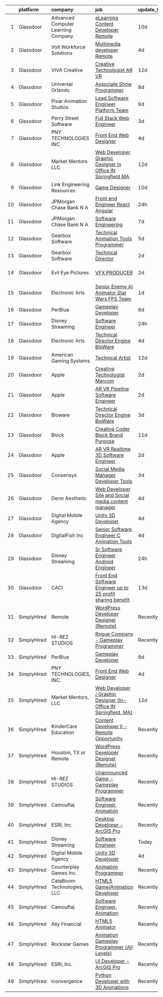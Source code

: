 

|    | platform    | company                            | job                                                                                                                                                                                                                                                                                                                                                                                                                                                                                                                                                                                                                                                                                                                                                                                                                                                                                                                                                                                                                                                                                                                                                                                                                                                                                                                                                                                                                                                                                                         | update_time   | location           |
|---:|:------------|:-----------------------------------|:------------------------------------------------------------------------------------------------------------------------------------------------------------------------------------------------------------------------------------------------------------------------------------------------------------------------------------------------------------------------------------------------------------------------------------------------------------------------------------------------------------------------------------------------------------------------------------------------------------------------------------------------------------------------------------------------------------------------------------------------------------------------------------------------------------------------------------------------------------------------------------------------------------------------------------------------------------------------------------------------------------------------------------------------------------------------------------------------------------------------------------------------------------------------------------------------------------------------------------------------------------------------------------------------------------------------------------------------------------------------------------------------------------------------------------------------------------------------------------------------------------|:--------------|:-------------------|
|  1 | Glassdoor   | Advanced Computer Learning Company | [eLearning Content Developer  Remote  ](https://www.glassdoor.com/partner/jobListing.htm?pos=111&ao=1136043&s=58&guid=0000018137c885468cbb15a8e510b389&src=GD_JOB_AD&t=SR&vt=w&ea=1&cs=1_652ea708&cb=1654498297502&jobListingId=1007895173314&jrtk=3-0-1g4rsh1bhpkdl801-1g4rsh1btjor5800-ced13df3f93ab2ba-)                                                                                                                                                                                                                                                                                                                                                                                                                                                                                                                                                                                                                                                                                                                                                                                                                                                                                                                                                                                                                                                                                                                                                                                                 | 10d           | Remote             |
|  2 | Glassdoor   | Volt Workforce Solutions           | [Multimedia developer   Remote](https://www.glassdoor.com/partner/jobListing.htm?pos=108&ao=1110586&s=58&guid=0000018137c885468cbb15a8e510b389&src=GD_JOB_AD&t=SR&vt=w&ea=1&cs=1_fff45140&cb=1654498297502&jobListingId=1007910588175&cpc=3BA4CE39D5B5DEF5&jrtk=3-0-1g4rsh1bhpkdl801-1g4rsh1btjor5800-d4eb8369b3334f65--6NYlbfkN0Dw5YS5k2p9urruc14icYN1MKKvJIN3Kd2XbyQRMSdz9S30i5tCfy1Y-ZWHvwiYZbhDtDoBqqL7q4BrVJHQxkZ1uaP5SP7UGPB62W1ILvEBBQ5Aw4DJXXbq2lJsDocoURpBjlVW488WWTvvYe9FVeQiGp0Yb9oqhfYH3Gx_dCAoJSn5yYuMAB1zT_PPR2Z7kJ-8kZvu7ssrmZM6BJYHXiSwgr1nGIgDMbtjzhga9Jv6WO8UsWD-rQoQ6I24bWEzcB5ippS93O9A48b3EbJ80O6q0WxbdhHSwDR2lWTR0dsPcc4g0h467Di26SJJc3Q8N7CIMteTlndRtZHLTF6Nu4qn0KHsbBTGb0l2IqBnNuODfdgcJlIYALYyGzFmJypv2XrSNsAL7z5wkDwvXT8opeutCUDYOjEapT8hMHBSc6GEg-SlcJWGQ-6Eb0JArb3ZmIeTlXNWDVjuAo_mIscgSMTMDYP8mCm0Ar8DEmE_gOYIYm3Yz30-honleseNDIoxotzgj8ONphXxbFTdzVKVHngaIYNQNSvCJV7Yz07OGluuNXNOEGtEZL57)                                                                                                                                                                                                                                                                                                                                                                                                                                                                                                                                                                                    | 4d            | Dallas, TX         |
|  3 | Glassdoor   | VIVA Creative                      | [Creative Technologist AR VR](https://www.glassdoor.com/partner/jobListing.htm?pos=116&ao=1136043&s=58&guid=0000018137c885468cbb15a8e510b389&src=GD_JOB_AD&t=SR&vt=w&ea=1&cs=1_08d1bcef&cb=1654498297502&jobListingId=1007890505678&jrtk=3-0-1g4rsh1bhpkdl801-1g4rsh1btjor5800-b696a77618f3626a-)                                                                                                                                                                                                                                                                                                                                                                                                                                                                                                                                                                                                                                                                                                                                                                                                                                                                                                                                                                                                                                                                                                                                                                                                           | 12d           | Remote             |
|  4 | Glassdoor   | Universal Orlando                  | [Associate Show Programmer](https://www.glassdoor.com/partner/jobListing.htm?pos=104&ao=1110586&s=58&guid=0000018137c885468cbb15a8e510b389&src=GD_JOB_AD&t=SR&vt=w&cs=1_8a33c9cc&cb=1654498297501&jobListingId=1007899977690&cpc=1CBFC3E34E2A31FF&jrtk=3-0-1g4rsh1bhpkdl801-1g4rsh1btjor5800-2735dcba309f4511--6NYlbfkN0A8dBNt2Xi2s2VyZMdbOlonzlm4bxv48OGaZczYzhjJpiI6hl9onzam_9bPu8THeLHS33lgPoROi3Nk-t2fwvnGv-IUb7dftLT6zd1Hgu4Jzffg5nKJAm4_HSLTrtFY8QMMDi18zQ6SLRpl19tr40OgDun0b9UW2TV2bDSkwqsCMq5OPCCN2F7FxJcv_Zd7MbbXkwtRWnVfoA2YnZCCZ3aCpG_187j4yrpxW-VM2jaGed3RfGAGFmlqlXkQEz31jDwTM9X3UpMK3aPp0HFNg3fHKFb5Ook6GnjUVH270LjcV0oJsxs-oUassf85P_4YUz5r9bqwoWelisFXoK9IgJoaQ6OHNbpK60z2aYA3-dEzul4B4JQUKufdgxr0DIL_jHcrtDkCiDMtbWPTEUFOfFZuCrHCMJchGRQYxmYdimq9nllAZHhFTYp3369QhyzcmdUmkxcMw_u3agUYRWK8Yx7GZJ5iwGMeNxcCQNpNFu3ByNsHIypt47aNBP2G1OaP1HWE6jEgkQ_7O_K9mTeZtVEluX6G3rjt1tJ-4IBiBXIVzCCJh8Gantxi1OpJ6xbV6yMa4KBvroQUtAMPzunUmUifflcdiM63XEQTUlXAxVv6GBwQoKy9C4OtQ0vAQPzXg63OFfBw2Q2uGCaIektjIa1ESI212jHsGtP9t69e2bzI7IQDDUwMwNMW17PosT_JcdXKvKpBNe5x0pROGuOcNn7TEbmqjlftesYAfm8-EPEZNXgUK0DmVqIsAAO-Kbe1rSI4CGhMgJoOtyDnoq0atk0HT2DisiRqiDKZknSFtxWLVb_MZxDaDUMc3D-36JwBoRaRhQz07iM0DDKyX_PyySEwN2hvHKf7x_QQcwEeQMeXqYWX-HpZ373MmAsgHKEP_q-AppvSXY58X1choSIhniLFoE46ztMQGa-juMKV3fcyyyTerhYmEM9u96ilZ4GkcSNwLSuUqeNM6RGkt62nFvqu1z8FgFqZBCxioZ7vfCs_iE6zK3sJEC36a0MmBU9J6KO7iMMDZ-UK8lGjRCYO0gus5U7MuX5BfBbrbig2qHQzI3YhbCMEwhxk-MGyYsl91oQA4-PGiPwC3WXadXXgF6ZxeXYia2HNKOp_3RYPc_MLeA%3D%3D) | 8d            | Orlando, FL        |
|  5 | Glassdoor   | Pixar Animation Studios            | [Lead Software Engineer   Platform Team](https://www.glassdoor.com/partner/jobListing.htm?pos=128&ao=1136043&s=58&guid=0000018137c885468cbb15a8e510b389&src=GD_JOB_AD&t=SR&vt=w&cs=1_a49d5beb&cb=1654498297503&jobListingId=1007898052152&jrtk=3-0-1g4rsh1bhpkdl801-1g4rsh1btjor5800-8b94e41cd8d9ebb2-)                                                                                                                                                                                                                                                                                                                                                                                                                                                                                                                                                                                                                                                                                                                                                                                                                                                                                                                                                                                                                                                                                                                                                                                                     | 9d            | Emeryville, CA     |
|  6 | Glassdoor   | Perry Street Software              | [Full Stack Web Engineer](https://www.glassdoor.com/partner/jobListing.htm?pos=120&ao=1136043&s=58&guid=0000018137c885468cbb15a8e510b389&src=GD_JOB_AD&t=SR&vt=w&ea=1&cs=1_c72f310a&cb=1654498297502&jobListingId=1007914397876&jrtk=3-0-1g4rsh1bhpkdl801-1g4rsh1btjor5800-eb2ef8af587e2fcf-)                                                                                                                                                                                                                                                                                                                                                                                                                                                                                                                                                                                                                                                                                                                                                                                                                                                                                                                                                                                                                                                                                                                                                                                                               | 3d            | New York, NY       |
|  7 | Glassdoor   | PNY TECHNOLOGIES  INC              | [Front End Web Designer](https://www.glassdoor.com/partner/jobListing.htm?pos=112&ao=1136043&s=58&guid=0000018137c885468cbb15a8e510b389&src=GD_JOB_AD&t=SR&vt=w&ea=1&cs=1_a112fa5a&cb=1654498297502&jobListingId=1007909671058&jrtk=3-0-1g4rsh1bhpkdl801-1g4rsh1btjor5800-7ca51e5658e731c3-)                                                                                                                                                                                                                                                                                                                                                                                                                                                                                                                                                                                                                                                                                                                                                                                                                                                                                                                                                                                                                                                                                                                                                                                                                | 4d            | Remote             |
|  8 | Glassdoor   | Market Mentors  LLC                | [Web Developer   Graphic Designer  In Office IN Springfield  MA ](https://www.glassdoor.com/partner/jobListing.htm?pos=101&ao=1110586&s=58&guid=0000018137c885468cbb15a8e510b389&src=GD_JOB_AD&t=SR&vt=w&ea=1&cs=1_56d7ab0d&cb=1654498297501&jobListingId=1007889803845&cpc=3E9F864680A5C76F&jrtk=3-0-1g4rsh1bhpkdl801-1g4rsh1btjor5800-f77b1098f76c2301--6NYlbfkN0DrgQq5ECBajiuqohNCSf6c7_2Cek-sBUhiO2bmmkiCIbKsD5SArF_e2yV31TX9WZUGnXLHbjNyrIMLVsWEU7cRMTWPW6C2JjR-r3c0GOm-TbZJSQEI8G0svZ2V2hkw8cxkANUBSSdWHgKNkwP0tR-a98CB-pMA4685QyDeWnNYlPiF6eONY2YZEDuj9ebb5Nm76b7l_OaobIPTyohCsieHdrgHs720TsOKzQNxP2o2TpCYgpUJYOJasAroKegYyf5v2JYbzWNyZ8teqADkrz1h90uo618jDr8TAFVA9ty_DEfoQW0Qhc5cXcHPd2COgH54iL9kS-gn33fbiqpVFliCDhFswBgjL9dDZXMzEtI89euq0OGwUnuS9ll0YPajinXAD-osmbL1fdlUCJvc4t3Q9WfLddN77nPGNOBx3wIfw7rzD85jK-gWgkNwj3DFuKOz1y8eFMrkoMdO9Fw1WmXzAH0FU8tvoSgmPvTCPkEmg959aeC3TYDvOtIXpMDftq5S-RpRM6BJL4gabjreHNqgJmFHjwdqpYo6OuWAaM71Ksd14EqeJvg3)                                                                                                                                                                                                                                                                                                                                                                                                                                                                                                                                                  | 12d           | Springfield, MA    |
|  9 | Glassdoor   | Link Engineering Resources         | [Game Designer](https://www.glassdoor.com/partner/jobListing.htm?pos=102&ao=1110586&s=58&guid=0000018137c885468cbb15a8e510b389&src=GD_JOB_AD&t=SR&vt=w&ea=1&cs=1_c3688f3b&cb=1654498297501&jobListingId=1007895046332&cpc=F45C15D234B746DE&jrtk=3-0-1g4rsh1bhpkdl801-1g4rsh1btjor5800-bab08b7fb23a502c--6NYlbfkN0Bi59PLG-jaZxWB8GcNlFEjak-PLT4xOp0eHqHcFBwCFKYYVTHzP0Rnc5QgJR-JH1VJx929e_qIf5MtydOsPf3gJA99b_7LVJKZGboLaB8qxXuuGqZH56yaHO-7s0bJB_sa2qwce-d3mn174xDQL3-rTEHyXQDXzXJyteH8lYK6xMWLZQW-WluWhVVQgVOVMC5xGAWBlnAqmuUnXqoisOzjgfybjNprEP9naNRm-8pZxwgyJbAR7QmgEQib5CUZY-Iayh1uQ7tMUczXdnTPVhax6oh9FN6KwjzlKS8WaCKg-RQ0HwtTtdShDMnfOwkgT9IQa8L8qfNjOjQan1201PKINWA13wToWIxtdRmD7Wh9HzU4TGtZiihaybbW01gSa43gNG95x0iZ-z3dzK10QG4Z7Tso0eswbiE4E_RHkHklL7TVRdBFk_1-bXDIK37cwRZnKBMZGUBlEh-lkimQocBgrQvfXUrdNYUUeG-XfSCUCzvVwhSh04EY)                                                                                                                                                                                                                                                                                                                                                                                                                                                                                                                                                                                                                                                                    | 10d           | Philadelphia, PA   |
| 10 | Glassdoor   | JPMorgan Chase Bank  N A           | [Front end Engineer   React Angular](https://www.glassdoor.com/partner/jobListing.htm?pos=129&ao=1136043&s=58&guid=0000018137c885468cbb15a8e510b389&src=GD_JOB_AD&t=SR&vt=w&cs=1_d0d56a53&cb=1654498297503&jobListingId=1007919590257&jrtk=3-0-1g4rsh1bhpkdl801-1g4rsh1btjor5800-a4bbdc68706a567a-)                                                                                                                                                                                                                                                                                                                                                                                                                                                                                                                                                                                                                                                                                                                                                                                                                                                                                                                                                                                                                                                                                                                                                                                                         | 24h           | Plano, TX          |
| 11 | Glassdoor   | JPMorgan Chase Bank  N A           | [Software Engineering](https://www.glassdoor.com/partner/jobListing.htm?pos=127&ao=1136043&s=58&guid=0000018137c885468cbb15a8e510b389&src=GD_JOB_AD&t=SR&vt=w&cs=1_10616c59&cb=1654498297503&jobListingId=1007900429888&jrtk=3-0-1g4rsh1bhpkdl801-1g4rsh1btjor5800-f94e7ac545b6f3b8-)                                                                                                                                                                                                                                                                                                                                                                                                                                                                                                                                                                                                                                                                                                                                                                                                                                                                                                                                                                                                                                                                                                                                                                                                                       | 7d            | Columbus, OH       |
| 12 | Glassdoor   | Gearbox Software                   | [Technical Animation Tools Programmer](https://www.glassdoor.com/partner/jobListing.htm?pos=123&ao=1136043&s=58&guid=0000018137c885468cbb15a8e510b389&src=GD_JOB_AD&t=SR&vt=w&ea=1&cs=1_de09722f&cb=1654498297502&jobListingId=1007907452026&jrtk=3-0-1g4rsh1bhpkdl801-1g4rsh1btjor5800-6a688f668abbd999-)                                                                                                                                                                                                                                                                                                                                                                                                                                                                                                                                                                                                                                                                                                                                                                                                                                                                                                                                                                                                                                                                                                                                                                                                  | 5d            | Frisco, TX         |
| 13 | Glassdoor   | Gearbox Software                   | [Technical Director](https://www.glassdoor.com/partner/jobListing.htm?pos=124&ao=1136043&s=58&guid=0000018137c885468cbb15a8e510b389&src=GD_JOB_AD&t=SR&vt=w&ea=1&cs=1_a701f337&cb=1654498297503&jobListingId=1007915515941&jrtk=3-0-1g4rsh1bhpkdl801-1g4rsh1btjor5800-fc94e12affcec1f4-)                                                                                                                                                                                                                                                                                                                                                                                                                                                                                                                                                                                                                                                                                                                                                                                                                                                                                                                                                                                                                                                                                                                                                                                                                    | 2d            | Frisco, TX         |
| 14 | Glassdoor   | Evil Eye Pictures                  | [VFX PRODUCER](https://www.glassdoor.com/partner/jobListing.htm?pos=126&ao=1136043&s=58&guid=0000018137c885468cbb15a8e510b389&src=GD_JOB_AD&t=SR&vt=w&cs=1_192e1d89&cb=1654498297503&jobListingId=1007916622664&jrtk=3-0-1g4rsh1bhpkdl801-1g4rsh1btjor5800-93508bfc7dac4429-)                                                                                                                                                                                                                                                                                                                                                                                                                                                                                                                                                                                                                                                                                                                                                                                                                                                                                                                                                                                                                                                                                                                                                                                                                               | 2d            | San Francisco, CA  |
| 15 | Glassdoor   | Electronic Arts                    | [Senior Enemy AI Animator  Star Wars FPS Team ](https://www.glassdoor.com/partner/jobListing.htm?pos=122&ao=1136043&s=58&guid=0000018137c885468cbb15a8e510b389&src=GD_JOB_AD&t=SR&vt=w&cs=1_438812d8&cb=1654498297502&jobListingId=1007917577930&jrtk=3-0-1g4rsh1bhpkdl801-1g4rsh1btjor5800-6d75182a9265581a-)                                                                                                                                                                                                                                                                                                                                                                                                                                                                                                                                                                                                                                                                                                                                                                                                                                                                                                                                                                                                                                                                                                                                                                                              | 1d            | Los Angeles, CA    |
| 16 | Glassdoor   | PerBlue                            | [Gameplay Developer](https://www.glassdoor.com/partner/jobListing.htm?pos=109&ao=1136043&s=58&guid=0000018137c885468cbb15a8e510b389&src=GD_JOB_AD&t=SR&vt=w&ea=1&cs=1_01dee49b&cb=1654498297502&jobListingId=1007900012705&jrtk=3-0-1g4rsh1bhpkdl801-1g4rsh1btjor5800-6bc70aa2c3c75999-)                                                                                                                                                                                                                                                                                                                                                                                                                                                                                                                                                                                                                                                                                                                                                                                                                                                                                                                                                                                                                                                                                                                                                                                                                    | 8d            | Madison, WI        |
| 17 | Glassdoor   | Disney Streaming                   | [Software Engineer](https://www.glassdoor.com/partner/jobListing.htm?pos=103&ao=1110586&s=58&guid=0000018137c885468cbb15a8e510b389&src=GD_JOB_AD&t=SR&vt=w&cs=1_5b5dd3e9&cb=1654498297500&jobListingId=1007919231402&cpc=D69957E0862862E0&jrtk=3-0-1g4rsh1bhpkdl801-1g4rsh1btjor5800-894f7dde74b28d06--6NYlbfkN0DAFTyt7pbDCC2JPO79CSdi1dIb81yjczP5qsKcZIxgiYm3-7g-689UM0rgypL64cq-D3h0ZgjIJZRG_HV-uLl-e09PGVtU2StKskxoeFZFLPe8XSM2-Y8trUemyLB6-GQyyaw9e7b8Khe3hCglA4KrzlTCnUFgCAfZVOFCgMCr18f9rcjyc--A2-8Ny2rpMDCMu3_FK59w7scroFxvwqNvfe14LhzcpAXZCnWjduzCkCXgD4RD3XrR8n-6DDOqPVTIMMb_TpEQzBlcq7I-hK3kXjjU3uxp7I8xL2ywUQd-ro9SDDf4AK6PlYEhICRhVLbbllV4AjDh2ofNUe1cKTRAD_arMaDSQZ8RYfyEbwqi2ukmHp4HlRMroZA4IE7ZeAClXh3UPzag8Fa_KcI9eEAT4kTuXQuFHlHL6cjXs42LRIKu4xVPlcBdbu9AhdYCQBY%3D)                                                                                                                                                                                                                                                                                                                                                                                                                                                                                                                                                                                                                                                                                                                       | 24h           | Carlstadt, NJ      |
| 18 | Glassdoor   | Electronic Arts                    | [Technical Director  Engine    BioWare](https://www.glassdoor.com/partner/jobListing.htm?pos=113&ao=1136043&s=58&guid=0000018137c885468cbb15a8e510b389&src=GD_JOB_AD&t=SR&vt=w&cs=1_e75b1f11&cb=1654498297502&jobListingId=1007909892138&jrtk=3-0-1g4rsh1bhpkdl801-1g4rsh1btjor5800-f9feb94322e61508-)                                                                                                                                                                                                                                                                                                                                                                                                                                                                                                                                                                                                                                                                                                                                                                                                                                                                                                                                                                                                                                                                                                                                                                                                      | 4d            | Seattle, WA        |
| 19 | Glassdoor   | American Gaming Systems            | [Technical Artist](https://www.glassdoor.com/partner/jobListing.htm?pos=118&ao=1136043&s=58&guid=0000018137c885468cbb15a8e510b389&src=GD_JOB_AD&t=SR&vt=w&ea=1&cs=1_a604d644&cb=1654498297502&jobListingId=1007889722620&jrtk=3-0-1g4rsh1bhpkdl801-1g4rsh1btjor5800-55d255d676ed9097-)                                                                                                                                                                                                                                                                                                                                                                                                                                                                                                                                                                                                                                                                                                                                                                                                                                                                                                                                                                                                                                                                                                                                                                                                                      | 12d           | Austin, TX         |
| 20 | Glassdoor   | Apple                              | [Creative Technologist  Marcom](https://www.glassdoor.com/partner/jobListing.htm?pos=115&ao=1136043&s=58&guid=0000018137c885468cbb15a8e510b389&src=GD_JOB_AD&t=SR&vt=w&cs=1_da5ab8a7&cb=1654498297502&jobListingId=1007917363609&jrtk=3-0-1g4rsh1bhpkdl801-1g4rsh1btjor5800-666f3071f17e62e5-)                                                                                                                                                                                                                                                                                                                                                                                                                                                                                                                                                                                                                                                                                                                                                                                                                                                                                                                                                                                                                                                                                                                                                                                                              | 2d            | Cupertino, CA      |
| 21 | Glassdoor   | Apple                              | [AR VR Pipeline Software Engineer](https://www.glassdoor.com/partner/jobListing.htm?pos=106&ao=1110586&s=58&guid=0000018137c885468cbb15a8e510b389&src=GD_JOB_AD&t=SR&vt=w&cs=1_58681fd2&cb=1654498297501&jobListingId=1007917013783&cpc=334ABAF5D42DC775&jrtk=3-0-1g4rsh1bhpkdl801-1g4rsh1btjor5800-668527bcb6ce5a2c--6NYlbfkN0BvKrLyj5gPmtZO9T8euul8TCxuuKNOtzRJOomxnwSEodTz2Bc-sPZl1dBMH13w-jPgyhYajQM8u_nC_B5sv23nKcPhh5W88M1GeMAxVFr3GX4RX0xKHz5V3IJwZBKnvRXr2vy4bi9JwdTdGKenm60aTxB_Oi1N9oV6MtGqo-rrmV88NxMM0_NVxtuw0sdioG8CPh_R9ZjiVNwloDOysuNOoXuhFes29zuEd0CVCxx-Umxvhsm2fplScAaxgC3WhYxfjYiNEcwBeodgGG1Kdywpk3JXRibptqPpV_cUfvpvnxbT_6uknJFYLHPZopUBcS_LZbtKqD5UqJMv60bsF7MnldkTgT4bI-T4hSYNlMb9uEhL2_zSpekQI6IywRyp8u3QDJ83rQ_Tn0-1gjLCfvesCcWiUeUSiQEcAB9biBS50N-3Cj4am_NR8xUwgHww5ksqi8H7TbdFegLd0OU3gbw5F9ueBMh0avMFijuD_gEHWHtArcRz9GP_pH89B9ZVabrD4-QRvRkptLM6FdJQcvaaYtXF68bEyMCkYa1TeSbVO2vsJ-sNjJ7l3yo3UP5KTJu3EVWxmSUdGbIvtpfRMfnTijDgOg3DnwREJf5au-Bx2tgDr3FPKlUWZQN6EOCNna6bEObigPmaYHPKqyVdeyvyUfQaPcRVbJbqMYVTE33EP-cfux84uhYMftdpVcCsAhYyAsHmmFOTzx3WpAqE5PWvJ4IYKhLvukhVdI-KmesSrx0ZC74Qv6jReJJ4G5W3zCYSMH0Ekj8BQl9hpw0nPT0JYeSefyl-flIiyFxSAs6p1Kd2o191isbNcJN_W-GvROEwvF-j9-0mts6ifLJHhlXvn9xLeelG3a7WTtXXjsR9aY_1Q39dE9z68GWgY5yeadpgE8FZ1zhExxBa6f1kRGFNpPWPHHvPTlOqC39056Ry-johMtruHs4RpGO-i7nNrZk%3D)                                                                                                                                                                        | 2d            | Seattle, WA        |
| 22 | Glassdoor   | Bioware                            | [Technical Director  Engine    BioWare](https://www.glassdoor.com/partner/jobListing.htm?pos=125&ao=1136043&s=58&guid=0000018137c885468cbb15a8e510b389&src=GD_JOB_AD&t=SR&vt=w&cs=1_74c6150d&cb=1654498297503&jobListingId=1007914526438&jrtk=3-0-1g4rsh1bhpkdl801-1g4rsh1btjor5800-52aeaec52c6ab6df-)                                                                                                                                                                                                                                                                                                                                                                                                                                                                                                                                                                                                                                                                                                                                                                                                                                                                                                                                                                                                                                                                                                                                                                                                      | 3d            | Seattle, WA        |
| 23 | Glassdoor   | Block                              | [Creative Coder  Block Brand   Purpose](https://www.glassdoor.com/partner/jobListing.htm?pos=121&ao=1136043&s=58&guid=0000018137c885468cbb15a8e510b389&src=GD_JOB_AD&t=SR&vt=w&cs=1_890d2a7f&cb=1654498297502&jobListingId=1007893840871&jrtk=3-0-1g4rsh1bhpkdl801-1g4rsh1btjor5800-306cfe8d2bfdb08b-)                                                                                                                                                                                                                                                                                                                                                                                                                                                                                                                                                                                                                                                                                                                                                                                                                                                                                                                                                                                                                                                                                                                                                                                                      | 11d           | San Francisco, CA  |
| 24 | Glassdoor   | Apple                              | [AR VR Realtime 3D Software Engineer](https://www.glassdoor.com/partner/jobListing.htm?pos=107&ao=1110586&s=58&guid=0000018137c885468cbb15a8e510b389&src=GD_JOB_AD&t=SR&vt=w&cs=1_c39fde77&cb=1654498297501&jobListingId=1007917019689&cpc=AC285F3A3ECA6BB0&jrtk=3-0-1g4rsh1bhpkdl801-1g4rsh1btjor5800-703a88a9c6f7413d--6NYlbfkN0BvKrLyj5gPmtZO9T8euul8TCxuuKNOtzRJOomxnwSEodTz2Bc-sPZlbtkML8D-m4p0JTgu20NFrbYzIXzdTL7M0YCGMH1Q15OPQWgZrvSkRHCjbmt5W5NYEPttKfSq-8BcYKLP3AEbApw73X_wiWt6VuyKYd8jpH0rqIg5ifV2pFnmg0nyz1owkYSbBbNXggIvmt2qjpFqmNMUKeTFMTjPE_Vo-cfBxbMUSJSoFlkXdenoNJ4SjFpFozxoH0nz91l1MA6ByuqDc_cX_ETVi7VemDD7cg3uj36UcvS5n0NKTjFBvedXFebL9iVpbwaXl7O-Su5KDtgQr9ECfABZFg8rmeWRBdmJe78nyMAgs3TQpOUMfE_02C2EzdiPOPGWfTFox6n17psVPMufZHREHDQzhUu_lqDlknqvem--ylakSrt9w2TBoYprYJft2lqVbuLYrlQ2Z7Ch6A_1HU2kITfCPGDU6HdhJSHQKVyhuj7f5v_CCQ3h0opVVXe7yOmGwEsw6JBrixk5_WN9z0dpRcdGLWYtHlY_cyXeYnfDJ0UGotFO-7amDUW4DlzQhl9RmoZKGKIrAUyHExcVhzumDdDbLkEVrNfsvCGU4nlDDERmar1DmOK-uEbU_gZHHzv0h2TXIGox8rBfJFLWZZEq2lwUUdJVa_o6gtz5ftHZxWyXSe2geQdAlWV6FAX2n8QRDKtEjMLN0_OsbwIFKHWMHY0mPdJ2yw9sqB4mW2feTV5ZzSi4W6TPakU3Jh1sgvgVWJRsfZEqXRn_PBIM0LhYaIlj8Pqn2RuMUTDkYk6qCDSLhtOLLQmXbf4vD616mvtF4G_Y5b8g7qImjTCZ0qoCyfcAkrRo_735V6_0ApkLMoTTGsSRYbi3LKyvq_-T2AmCP-azE31kYjP2EY_mr-F17E8x04lXaM9-WsRZs_96tCwJbX6fiqqOSt8x4uS2v_mymwk%3D)                                                                                                                                                                     | 2d            | Boulder, CO        |
| 25 | Glassdoor   | Consensys                          | [Social Media Manager  Developer Tools ](https://www.glassdoor.com/partner/jobListing.htm?pos=119&ao=1136043&s=58&guid=0000018137c885468cbb15a8e510b389&src=GD_JOB_AD&t=SR&vt=w&ea=1&cs=1_332661e9&cb=1654498297502&jobListingId=1007913667772&jrtk=3-0-1g4rsh1bhpkdl801-1g4rsh1btjor5800-5fbff024e003da23-)                                                                                                                                                                                                                                                                                                                                                                                                                                                                                                                                                                                                                                                                                                                                                                                                                                                                                                                                                                                                                                                                                                                                                                                                | 3d            | New York, NY       |
| 26 | Glassdoor   | Derm Aesthetic                     | [Web Developer  Site and Social media content manager](https://www.glassdoor.com/partner/jobListing.htm?pos=117&ao=1136043&s=58&guid=0000018137c885468cbb15a8e510b389&src=GD_JOB_AD&t=SR&vt=w&ea=1&cs=1_10211ea9&cb=1654498297502&jobListingId=1007910338432&jrtk=3-0-1g4rsh1bhpkdl801-1g4rsh1btjor5800-afd5e02a7c5642f3-)                                                                                                                                                                                                                                                                                                                                                                                                                                                                                                                                                                                                                                                                                                                                                                                                                                                                                                                                                                                                                                                                                                                                                                                  | 4d            | Remote             |
| 27 | Glassdoor   | Digital Mobile Agency              | [Unity 3D Developer](https://www.glassdoor.com/partner/jobListing.htm?pos=110&ao=1136043&s=58&guid=0000018137c885468cbb15a8e510b389&src=GD_JOB_AD&t=SR&vt=w&ea=1&cs=1_9c856125&cb=1654498297502&jobListingId=1007909713890&jrtk=3-0-1g4rsh1bhpkdl801-1g4rsh1btjor5800-b2b1a5f14e6f4c14-)                                                                                                                                                                                                                                                                                                                                                                                                                                                                                                                                                                                                                                                                                                                                                                                                                                                                                                                                                                                                                                                                                                                                                                                                                    | 4d            | Remote             |
| 28 | Glassdoor   | DigitalFish  Inc                   | [Senior Software Engineer   C   Animation Tools](https://www.glassdoor.com/partner/jobListing.htm?pos=114&ao=1136043&s=58&guid=0000018137c885468cbb15a8e510b389&src=GD_JOB_AD&t=SR&vt=w&ea=1&cs=1_fde7a779&cb=1654498297502&jobListingId=1007911535755&jrtk=3-0-1g4rsh1bhpkdl801-1g4rsh1btjor5800-1f12c360e5dbd410-)                                                                                                                                                                                                                                                                                                                                                                                                                                                                                                                                                                                                                                                                                                                                                                                                                                                                                                                                                                                                                                                                                                                                                                                        | 4d            | Remote             |
| 29 | Glassdoor   | Disney Streaming                   | [Sr  Software Engineer   Android Engineer](https://www.glassdoor.com/partner/jobListing.htm?pos=105&ao=1110586&s=58&guid=0000018137c885468cbb15a8e510b389&src=GD_JOB_AD&t=SR&vt=w&cs=1_34190b4d&cb=1654498297501&jobListingId=1007919146057&cpc=9952A63AB06E78AD&jrtk=3-0-1g4rsh1bhpkdl801-1g4rsh1btjor5800-5876bf121864e565--6NYlbfkN0DAFTyt7pbDCC2JPO79CSdi1dIb81yjczP5qsKcZIxgiYm3-7g-689UM0rgypL64coJvMAiea3Rec9qLlXXdqYAXQs-ntkqJZ40cq-HguJlKyeTCQaPVb5FlPG1vsRibb9SI6hMt-cJDCh5Lvl3MAjOIaPgT5vFSW6XAJ8FFSA9pCbaZUQJMy9vEMOkKU-hTt8K52RCBA4ERLDV3qdcvX5oEcFZoEHX49oPaW3W7ItaW49qYRI2xjJ9p5wP7REhK4U4Jo4QlBS_E7OARbhKNvHeHsAOoIk1oGffSvkCPJa3mIdMiu06Qg1k-EVDqxqmTwUzzRpuAzQzXQsQWXRmhsF-qeOqIaxwSXlc9top0D02wWFO8ZkJOoUXJ30atNyIZZ8dSRnn-XNDVfB-_K5LCG0rlRgweqPIqu1OEzEIPuGqyVENrs7zqKxrP2CK-sUbUl0%3D)                                                                                                                                                                                                                                                                                                                                                                                                                                                                                                                                                                                                                                                                                                | 24h           | Rawson, OH         |
| 30 | Glassdoor   | CACI                               | [Front End Software Engineer  up to 25  profit sharing benefit ](https://www.glassdoor.com/partner/jobListing.htm?pos=130&ao=1136043&s=58&guid=0000018137c885468cbb15a8e510b389&src=GD_JOB_AD&t=SR&vt=w&cs=1_661a9f21&cb=1654498297505&jobListingId=1007886558848&jrtk=3-0-1g4rsh1bhpkdl801-1g4rsh1btjor5800-09613b86bcd61a66-)                                                                                                                                                                                                                                                                                                                                                                                                                                                                                                                                                                                                                                                                                                                                                                                                                                                                                                                                                                                                                                                                                                                                                                             | 13d           | Sterling, VA       |
| 31 | SimplyHired | Remote                             | [WordPress Developer Designer (Remote)](https://www.simplyhired.com/job/vCmXXL4JGKGV5eNVuHA7oB8PSm-NsHdC9WQISU8OzQ6fl4_GaHZp9A?q=animation+developer)                                                                                                                                                                                                                                                                                                                                                                                                                                                                                                                                                                                                                                                                                                                                                                                                                                                                                                                                                                                                                                                                                                                                                                                                                                                                                                                                                       | Recently      | United States      |
| 32 | SimplyHired | HI-REZ STUDIOS                     | [Rogue Company - Gameplay Programmer](https://www.simplyhired.com/job/LsNry-p6gnu1TIEZmUo6I8aV0PTXE3Z5_Z4722fobj5x-RZGMaivJA?q=animation+developer)                                                                                                                                                                                                                                                                                                                                                                                                                                                                                                                                                                                                                                                                                                                                                                                                                                                                                                                                                                                                                                                                                                                                                                                                                                                                                                                                                         | Recently      | Remote             |
| 33 | SimplyHired | PerBlue                            | [Gameplay Developer](https://www.simplyhired.com/job/M4Cwk8i3V3BEHLU9ZHPTviKQ_XefhAv4EUFruekeXHpJqomlgK3PQQ?q=animation+developer)                                                                                                                                                                                                                                                                                                                                                                                                                                                                                                                                                                                                                                                                                                                                                                                                                                                                                                                                                                                                                                                                                                                                                                                                                                                                                                                                                                          | 8d            | Madison, WI        |
| 34 | SimplyHired | PNY TECHNOLOGIES, INC.             | [Front End Web Designer](https://www.simplyhired.com/job/Wa1e6FoVyrfnMjSmt2gVq83GcEl64mJw-o1E-eNu5wO3Ydc5kKRp8g?q=animation+developer)                                                                                                                                                                                                                                                                                                                                                                                                                                                                                                                                                                                                                                                                                                                                                                                                                                                                                                                                                                                                                                                                                                                                                                                                                                                                                                                                                                      | 4d            | Remote +1 location |
| 35 | SimplyHired | Market Mentors, LLC                | [Web Developer / Graphic Designer (In-Office IN Springfield, MA)](https://www.simplyhired.com/job/6kf3uuwQ1EOl7Fl3dSxs72FKsBasyP0W-R29HngWXbHTwb_VXh3XfA?q=animation+developer)                                                                                                                                                                                                                                                                                                                                                                                                                                                                                                                                                                                                                                                                                                                                                                                                                                                                                                                                                                                                                                                                                                                                                                                                                                                                                                                             | 12d           | Springfield, MA    |
| 36 | SimplyHired | KinderCare Education               | [Content Developer II - Remote Opportunity](https://www.simplyhired.com/job/AEnij6LsWIKC72Y3kHSjRlh0CR3AYtIICfh70LGkGFhuplVgIHHuiA?q=animation+developer)                                                                                                                                                                                                                                                                                                                                                                                                                                                                                                                                                                                                                                                                                                                                                                                                                                                                                                                                                                                                                                                                                                                                                                                                                                                                                                                                                   | Recently      | Portland, OR       |
| 37 | SimplyHired | Houston, TX or Remote              | [WordPress Developer Designer (Remote)](https://www.simplyhired.com/job/h5NIRqnG6nzwtBLlFlrT64773r4CAOGZWfW6vATD8Z8CzAc7NchDIg?q=animation+developer)                                                                                                                                                                                                                                                                                                                                                                                                                                                                                                                                                                                                                                                                                                                                                                                                                                                                                                                                                                                                                                                                                                                                                                                                                                                                                                                                                       | Recently      | The Woodlands, TX  |
| 38 | SimplyHired | HI-REZ STUDIOS                     | [Unannounced Game - Gameplay Programmer](https://www.simplyhired.com/job/IXmHqAIDGUhC2LhOoCseXea82WYoonJAn4SNFWomm9NanFn-cLJ2RQ?q=animation+developer)                                                                                                                                                                                                                                                                                                                                                                                                                                                                                                                                                                                                                                                                                                                                                                                                                                                                                                                                                                                                                                                                                                                                                                                                                                                                                                                                                      | Recently      | Remote             |
| 39 | SimplyHired | Camouflaj                          | [Software Engineer, Animation](https://www.simplyhired.com/job/I7Pe06cQBKNKst3_QqJLkjdkRsf4uCah-jbWdAldg4MVxC5dSf5tuA?q=animation+developer)                                                                                                                                                                                                                                                                                                                                                                                                                                                                                                                                                                                                                                                                                                                                                                                                                                                                                                                                                                                                                                                                                                                                                                                                                                                                                                                                                                | Recently      | Remote +1 location |
| 40 | SimplyHired | ESRI, Inc.                         | [Desktop Developer - ArcGIS Pro](https://www.simplyhired.com/job/Pn0jlgPOSBBY-nMbXrtFeV4yvqyMnKMGCwWZz4L1Vtp9irTKUDf2Rg?q=animation+developer)                                                                                                                                                                                                                                                                                                                                                                                                                                                                                                                                                                                                                                                                                                                                                                                                                                                                                                                                                                                                                                                                                                                                                                                                                                                                                                                                                              | Recently      | Remote             |
| 41 | SimplyHired | Disney Streaming                   | [Software Engineer](https://www.simplyhired.com/job/0Fa9YFjMYd02eo6xmAmN7Zeg5X8tz3fEwcOHMmkA6xLG24kDSHHYWw?q=animation+developer)                                                                                                                                                                                                                                                                                                                                                                                                                                                                                                                                                                                                                                                                                                                                                                                                                                                                                                                                                                                                                                                                                                                                                                                                                                                                                                                                                                           | Today         | Weehawken, NJ      |
| 42 | SimplyHired | Digital Mobile Agency              | [Unity 3D Developer](https://www.simplyhired.com/job/l_-LxaUvDarE4zVowPsYFCCMvwHGQys9IaqNEj9pHBaVqXw6C90-CA?q=animation+developer)                                                                                                                                                                                                                                                                                                                                                                                                                                                                                                                                                                                                                                                                                                                                                                                                                                                                                                                                                                                                                                                                                                                                                                                                                                                                                                                                                                          | 4d            | Remote             |
| 43 | SimplyHired | Counterplay Games Inc.             | [Animation Programmer](https://www.simplyhired.com/job/ja01lGWLinKLuR563KA6A4U8WQhuf1FHnXZkvmF_Ju9Z07Y3VkVtsQ?q=animation+developer)                                                                                                                                                                                                                                                                                                                                                                                                                                                                                                                                                                                                                                                                                                                                                                                                                                                                                                                                                                                                                                                                                                                                                                                                                                                                                                                                                                        | Recently      | Remote             |
| 44 | SimplyHired | CataBoom Technologies, LLC         | [HTML5 Game/Animation Developer](https://www.simplyhired.com/job/rcD9kqRruTFu3sLPN7RcYmKqhwYda35Xkfl4DXnDIh1VgwPtoMUoDw?q=animation+developer)                                                                                                                                                                                                                                                                                                                                                                                                                                                                                                                                                                                                                                                                                                                                                                                                                                                                                                                                                                                                                                                                                                                                                                                                                                                                                                                                                              | Recently      | Richardson, TX     |
| 45 | SimplyHired | Camouflaj                          | [Software Engineer, Animation](https://www.simplyhired.com/job/I7Pe06cQBKNKst3_QqJLkjdkRsf4uCah-jbWdAldg4MVxC5dSf5tuA?q=animation+developer)                                                                                                                                                                                                                                                                                                                                                                                                                                                                                                                                                                                                                                                                                                                                                                                                                                                                                                                                                                                                                                                                                                                                                                                                                                                                                                                                                                | Recently      | Remote             |
| 46 | SimplyHired | Ally Financial                     | [HTML5 Animator](https://www.simplyhired.com/job/nALAXYnSAULwPR4KKgCZeqMUxMlWYaSjM_gmb7Oh6XqDXaVFXYnmZg?q=animation+developer)                                                                                                                                                                                                                                                                                                                                                                                                                                                                                                                                                                                                                                                                                                                                                                                                                                                                                                                                                                                                                                                                                                                                                                                                                                                                                                                                                                              | Recently      | Charlotte, NC      |
| 47 | SimplyHired | Rockstar Games                     | [Animation Gameplay Programmer (All Levels)](https://www.simplyhired.com/job/1pSEzXWP6p8ML9piAakVgJAIWzA9LrjPxi3CLE-MLJDKJMG2jk5IcQ?q=animation+developer)                                                                                                                                                                                                                                                                                                                                                                                                                                                                                                                                                                                                                                                                                                                                                                                                                                                                                                                                                                                                                                                                                                                                                                                                                                                                                                                                                  | Recently      | Carlsbad, CA       |
| 48 | SimplyHired | ESRI, Inc.                         | [UI Developer - ArcGIS Pro](https://www.simplyhired.com/job/aBtc083MDHS3cKf9k28djoK7eoLk6jzW3Nw3fL_isNn6wLS2JyJUQQ?q=animation+developer)                                                                                                                                                                                                                                                                                                                                                                                                                                                                                                                                                                                                                                                                                                                                                                                                                                                                                                                                                                                                                                                                                                                                                                                                                                                                                                                                                                   | Recently      | Redlands, CA       |
| 49 | SimplyHired | iconvergence                       | [Python Developer with 3D Animations](https://www.simplyhired.com/job/scdfMHjEVaAUITcigUKYx2EXrxzVWzayJSd2oMtMwwZj0qbJvB8yyw?q=animation+developer)                                                                                                                                                                                                                                                                                                                                                                                                                                                                                                                                                                                                                                                                                                                                                                                                                                                                                                                                                                                                                                                                                                                                                                                                                                                                                                                                                         | Recently      | Remote             |